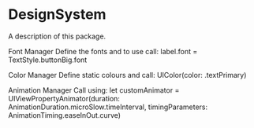 # DesignSystem

A description of this package.

Font Manager
Define the fonts and to use call:
label.font = TextStyle.buttonBig.font


Color Manager
Define static colours and call:
UIColor(color: .textPrimary)


Animation Manager
Call using:
let customAnimator = UIViewPropertyAnimator(duration: AnimationDuration.microSlow.timeInterval, timingParameters: AnimationTiming.easeInOut.curve)

